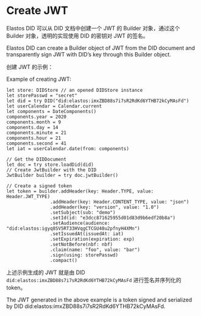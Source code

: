 # Create JWT

Elastos DID 可以从 DID 文档中创建一个 JWT 的 Builder 对象，通过这个 Builder 对象，透明的实现使用 DID 的密钥对 JWT 的签名。

Elastos DID can create a Builder object of JWT from the DID document and transparently sign JWT with DID’s key through this Builder object.

创建 JWT 的示例：

Example of creating JWT:

```
let store: DIDStore // an opened DIDStore instance
let storePasswd = "secret"
let did = try DID("did:elastos:imxZBD88s7i7sR2RdKd6YTHB72kCyMAsFd")
let userCalendar = Calendar.current
let components = DateComponents()
components.year = 2020
components.month = 9
components.day = 14
components.minute = 21
components.hour = 21
components.second = 41
let iat = userCalendar.date(from: components)

// Get the DIDDocument
let doc = try store.loadDid(did)
// Create JwtBuilder with the DID
JwtBuilder builder = try doc.jwtBuilder()

// Create a signed token
let token = builder.addHeader(key: Header.TYPE, value: Header.JWT_TYPE)
				.addHeader(key: Header.CONTENT_TYPE, value: "json")
				.addHeader(key: "version", value: "1.0")
				.setSubject(sub: "demo")
				.setId(id: "e3dcc871625955d01d83d9b6edf20b8a")
				.setAudience(audience: "did:elastos:igyq8SV5RT33HVqgCTCGU48u2pfnyH4XMn")
				.setIssuedAt(issuedAt: iat)
				.setExpiration(expiration: exp)
				.setNotBefore(nbf: nbf)
				.claim(name: "foo", value: "bar")
				.sign(using: storePasswd)
				.compact()
```

上述示例生成的 JWT 就是由 DID `did:elastos:imxZBD88s7i7sR2RdKd6YTHB72kCyMAsFd` 进行签名并序列化的 token。

The JWT generated in the above example is a token signed and serialized by DID did:elastos:imxZBD88s7i7sR2RdKd6YTHB72kCyMAsFd.
